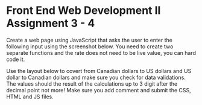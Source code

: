 # Front End Web Development II Assignment 3 - 4

Create a web page using JavaScript that asks the user to enter the following input using the screenshot below. You need to create two separate functions and the rate does not need to be live value, you can hard code it. 


Use the layout below to covert from Canadian dollars to US dollars and US dollar to Canadian dollars and make sure you check for data validations. The values should the result of the calculations up to 3 digit after the decimal point not more! Make sure you add comment and submit the CSS, HTML and JS files. 
